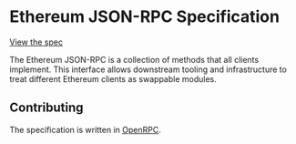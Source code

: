 # Ethereum JSON-RPC Specification

[View the spec](https://playground.open-rpc.org/?uiSchema%5BappBar%5D%5Bui:splitView%5D=false&schemaUrl=https://raw.githubusercontent.com/lightclient/eth1.0-apis/main/openrpc.json&uiSchema%5BappBar%5D%5Bui:input%5D=false)

The Ethereum JSON-RPC is a collection of methods that all clients implement.
This interface allows downstream tooling and infrastructure to treat different
Ethereum clients as swappable modules.

## Contributing

The specification is written in [OpenRPC](https://open-rpc.org/).
